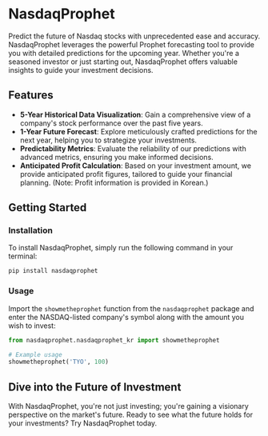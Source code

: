 # NasdaqProphet

Predict the future of Nasdaq stocks with unprecedented ease and accuracy. NasdaqProphet leverages the powerful Prophet forecasting tool to provide you with detailed predictions for the upcoming year. Whether you're a seasoned investor or just starting out, NasdaqProphet offers valuable insights to guide your investment decisions.

## Features

- **5-Year Historical Data Visualization**: Gain a comprehensive view of a company's stock performance over the past five years.
- **1-Year Future Forecast**: Explore meticulously crafted predictions for the next year, helping you to strategize your investments.
- **Predictability Metrics**: Evaluate the reliability of our predictions with advanced metrics, ensuring you make informed decisions.
- **Anticipated Profit Calculation**: Based on your investment amount, we provide anticipated profit figures, tailored to guide your financial planning. (Note: Profit information is provided in Korean.)

## Getting Started

### Installation

To install NasdaqProphet, simply run the following command in your terminal:

```
pip install nasdaqprophet
```

### Usage

Import the `showmetheprophet` function from the `nasdaqprophet` package and enter the NASDAQ-listed company's symbol along with the amount you wish to invest:

```python
from nasdaqprophet.nasdaqprophet_kr import showmetheprophet

# Example usage
showmetheprophet('TYO', 100)
```

## Dive into the Future of Investment

With NasdaqProphet, you're not just investing; you're gaining a visionary perspective on the market's future. Ready to see what the future holds for your investments? Try NasdaqProphet today.
